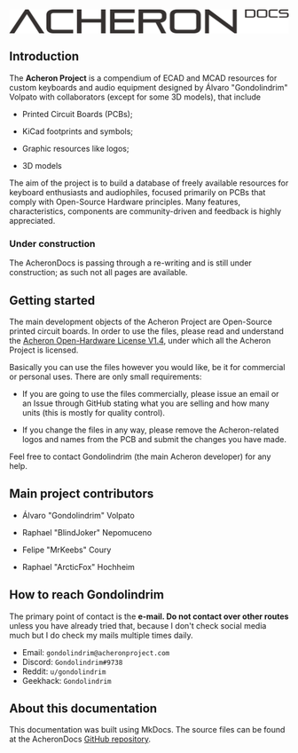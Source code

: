 # <figure>
  <img src="../images/acheronDocs.svg" width="600" align="middle"/>
 <!--  <figcaption align="center"><b> Acheron Docs logo </b></figcaption> -->
</figure>

## Introduction

The **Acheron Project** is a compendium of ECAD and MCAD resources for custom keyboards and audio equipment designed by Álvaro "Gondolindrim" Volpato with collaborators (except for some 3D models), that include

- Printed Circuit Boards (PCBs);

- KiCad footprints and symbols;

- Graphic resources like logos;

- 3D models

The aim of the project is to build a database of freely available resources for keyboard enthusiasts and audiophiles, focused primarily on PCBs that comply with Open-Source Hardware principles. Many features, characteristics, components are community-driven and feedback is highly appreciated.

### Under construction

The AcheronDocs is passing through a re-writing and is still under construction; as such not all pages are available.

## Getting started

The main development objects of the Acheron Project are Open-Source printed circuit boards. In order to use the files, please read and understand the [Acheron Open-Hardware License V1.4](../license.md), under which all the Acheron Project is licensed.

Basically you can use the files however you would like, be it for commercial or personal uses. There are only small requirements:

- If you are going to use the files commercially, please issue an email or an Issue through GitHub stating what you are selling and how many units (this is mostly for quality control).

- If you change the files in any way, please remove the Acheron-related logos and names from the PCB and submit the changes you have made.

Feel free to contact Gondolindrim (the main Acheron developer) for any help.

## Main project contributors

- Álvaro "Gondolindrim" Volpato

- Raphael "BlindJoker" Nepomuceno

- Felipe "MrKeebs" Coury

- Raphael "ArcticFox" Hochheim

## How to reach Gondolindrim

The primary point of contact is the **e-mail. Do not contact over other routes** unless you have already tried that, because I don't check social media much but I do check my mails multiple times daily.

- Email: ``gondolindrim@acheronproject.com``
- Discord: ``Gondolindrim#9738``
- Reddit: ``u/gondolindrim``
- Geekhack: ``Gondolindrim``

## About this documentation

This documentation was built using MkDocs. The source files can be found at the AcheronDocs [GitHub repository](https://github.com/AcheronProject/AcheronDocs).
